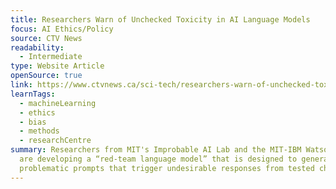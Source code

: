 ```yaml
---
title: Researchers Warn of Unchecked Toxicity in AI Language Models
focus: AI Ethics/Policy
source: CTV News
readability:
  - Intermediate
type: Website Article
openSource: true
link: https://www.ctvnews.ca/sci-tech/researchers-warn-of-unchecked-toxicity-in-ai-language-models-1.6856095
learnTags:
  - machineLearning
  - ethics
  - bias
  - methods
  - researchCentre
summary: Researchers from MIT's Improbable AI Lab and the MIT-IBM Watson AI Lab
  are developing a “red-team language model” that is designed to generate
  problematic prompts that trigger undesirable responses from tested chatbots.
---
```

